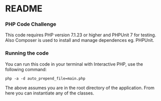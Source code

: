 # README
### PHP Code Challenge
This code requires PHP version 7.1.23 or higher and PHPUnit 7 for testing.
Also Composer is used to install and manage dependences eg. PHPUnit.
### Running the code
You can run this code in your terminal with Interactive PHP, use the following
command:
```
php -a -d auto_prepend_file=main.php
```
The above assumes you are in the root directory of the application.
From here you can instantiate any of the classes.